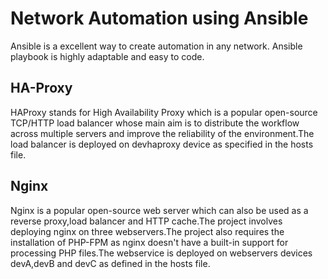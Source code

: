 # Network Automation using Ansible 

Ansible is a excellent way to create automation in any network. Ansible playbook is highly adaptable and easy to code.

## HA-Proxy

HAProxy stands for High Availability Proxy which is a popular open-source TCP/HTTP load balancer whose main aim is to distribute the workflow across multiple servers and improve the reliability of the environment.The load balancer is deployed on devhaproxy device as specified in the hosts file.

## Nginx

Nginx is a popular open-source web server which can also be used as a reverse proxy,load balancer and HTTP cache.The project involves deploying nginx on three webservers.The project also requires the installation of PHP-FPM as nginx doesn't have a built-in support for processing PHP files.The webservice is deployed on webservers devices devA,devB and devC as defined in the hosts file.
